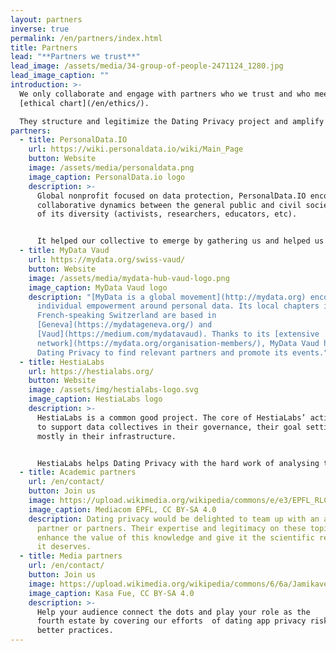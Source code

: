 ```yaml
---
layout: partners
inverse: true
permalink: /en/partners/index.html
title: Partners
lead: "**Partners we trust**"
lead_image: /assets/media/34-group-of-people-2471124_1280.jpg
lead_image_caption: ""
introduction: >-
  We only collaborate and engage with partners who we trust and who meet our
  [ethical chart](/en/ethics/).

  They structure and legitimize the Dating Privacy project and amplify its results to establish it in the long term.
partners:
  - title: PersonalData.IO
    url: https://wiki.personaldata.io/wiki/Main_Page
    button: Website
    image: /assets/media/personaldata.png
    image_caption: PersonalData.io logo
    description: >-
      Global nonprofit focused on data protection, PersonalData.IO encourages
      collaborative dynamics between the general public and civil society in all
      of its diversity (activists, researchers, educators, etc).


      It helped our collective to emerge by gathering us and helped us to think together. Its wiki platform provided us with the structure we needed to start working on dating app data (giving us access to store, manage and access structured data).
  - title: MyData Vaud
    url: https://mydata.org/swiss-vaud/
    button: Website
    image: /assets/media/mydata-hub-vaud-logo.png
    image_caption: MyData Vaud logo
    description: "[MyData is a global movement](http://mydata.org) encouraging
      individual empowerment around personal data. Its local chapters in
      French-speaking Switzerland are based in
      [Geneva](https://mydatageneva.org/) and
      [Vaud](https://medium.com/mydatavaud). Thanks to its [extensive
      network](https://mydata.org/organisation-members/), MyData Vaud helps
      Dating Privacy to find relevant partners and promote its events."
  - title: HestiaLabs
    url: https://hestialabs.org/
    button: Website
    image: /assets/img/hestialabs-logo.svg
    image_caption: HestiaLabs logo
    description: >-
      HestiaLabs is a common good project. The core of HestiaLabs’ activities is
      to support data collectives in their governance, their goal setting and
      mostly in their infrastructure.


      HestiaLabs helps Dating Privacy with the hard work of analysing the data collected and turning it into actionable insights.
  - title: Academic partners
    url: /en/contact/
    button: Join us
    image: https://upload.wikimedia.org/wikipedia/commons/e/e3/EPFL_RLC_2017.jpg
    image_caption: Mediacom EPFL, CC BY-SA 4.0
    description: Dating privacy would be delighted to team up with an academic
      partner or partners. Their expertise and legitimacy on these topics would
      enhance the value of this knowledge and give it the scientific resonance
      it deserves.
  - title: Media partners
    url: /en/contact/
    button: Join us
    image: https://upload.wikimedia.org/wikipedia/commons/6/6a/Jamikaverhandlungen_Nov_2017_7.jpg
    image_caption: Kasa Fue, CC BY-SA 4.0
    description: >-
      Help your audience connect the dots and play your role as the
      fourth estate by covering our efforts  of dating app privacy risks and
      better practices.
---
```

